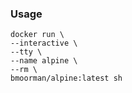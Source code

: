 ### Usage
```
docker run \
--interactive \
--tty \
--name alpine \
--rm \
bmoorman/alpine:latest sh
```
